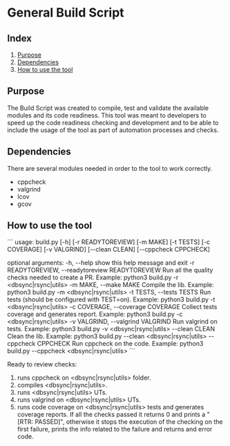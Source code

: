 # General Build Script
## Index
1. [Purpose](#purpose)
3. [Dependencies](#dependencies)
2. [How to use the tool](#how-to-use-the-tool)

## Purpose
The Build Script was created to compile, test and validate the available modules and its code readiness. This tool was meant to developers to speed up the code readiness checking and development and to be able to include the usage of the tool as part of automation processes and checks.

## Dependencies
There are several modules needed in order to the tool to work correctly.
  - cppcheck
  - valgrind
  - lcov
  - gcov

## How to use the tool
´´´
usage: build.py [-h] [-r READYTOREVIEW] [-m MAKE] [-t TESTS] [-c COVERAGE] [-v VALGRIND] [--clean CLEAN] [--cppcheck CPPCHECK]

optional arguments:
  -h, --help            show this help message and exit
  -r READYTOREVIEW, --readytoreview READYTOREVIEW
                        Run all the quality checks needed to create a PR. Example: python3 build.py -r <dbsync|rsync|utils>
  -m MAKE, --make MAKE  Compile the lib. Example: python3 build.py -m <dbsync|rsync|utils>
  -t TESTS, --tests TESTS
                        Run tests (should be configured with TEST=on). Example: python3 build.py -t <dbsync|rsync|utils>
  -c COVERAGE, --coverage COVERAGE
                        Collect tests coverage and generates report. Example: python3 build.py -c <dbsync|rsync|utils>
  -v VALGRIND, --valgrind VALGRIND
                        Run valgrind on tests. Example: python3 build.py -v <dbsync|rsync|utils>
  --clean CLEAN         Clean the lib. Example: python3 build.py --clean <dbsync|rsync|utils>
  --cppcheck CPPCHECK   Run cppcheck on the code. Example: python3 build.py --cppcheck <dbsync|rsync|utils>
´´´

Ready to review checks:
  1. runs cppcheck on <dbsync|rsync|utils> folder.
  2. compiles <dbsync|rsync|utils>.
  3. runs <dbsync|rsync|utils> UTs.
  4. runs valgrind on <dbsync|rsync|utils> UTs.
  5. runs code coverage on <dbsync|rsync|utils> tests and generates coverage reports.
If all the checks passed it returns 0 and prints a "[RTR: PASSED]", otherwise it stops the execution of the checking on the first failure, prints the info related to the failure and returns and error code.
